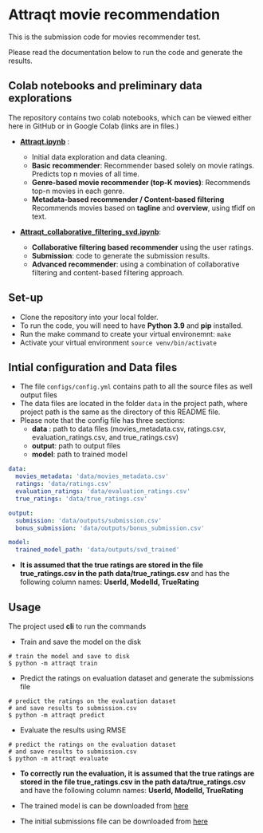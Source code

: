 # Attraqt movie recommendation
This is the submission code for movies recommender test.

Please read the documentation below to run the code and generate the results.

## Colab notebooks and preliminary data explorations
The repository contains two colab notebooks, which can be viewed either here in GitHub or in Google Colab (links are in files.)
* [**Attraqt.ipynb**](https://github.com/shriman/attraqt_movie_recommendation/blob/main/Attraqt.ipynb) : 
  * Initial data exploration and data cleaning.
  * **Basic recommender**: Recommender based solely on movie ratings. Predicts top n movies of all time.
  * **Genre-based movie recommender (top-K movies)**: Recommends top-n movies in each genre. 
  * **Metadata-based recommender / Content-based filtering** Recommends movies based on **tagline** and **overview**, using tfidf on text.
  
* [**Attraqt_collaborative_filtering_svd.ipynb**](https://github.com/shriman/attraqt_movie_recommendation/blob/main/Attraqt_collaborative_filtering_svd.ipynb):  
  * **Collaborative filtering based recommender** using the user ratings.
  * **Submission**: code to generate the submission results.
  * **Advanced recommender**: using a combination of collaborative filtering and content-based filtering approach.

## Set-up
* Clone the repository into your local folder.
* To run the code, you will need to have **Python 3.9** and **pip** installed. 
* Run the make command to create your virtual environemnt:
 ``` make ```
* Activate your virtual environment 
```source venv/bin/activate``` 

## Intial configuration and Data files
* The file ```configs/config.yml``` contains path to all the source files as well output files
* The data files are located in the folder ```data``` in the project path, where project path is the same as the 
  directory of this README file.
* Please note that the config file has three sections:
  * **data** : path to data files (movies_metadata.csv, ratings.csv, evaluation_ratings.csv, and true_ratings.csv)
  * **output**: path to output files 
  * **model**: path to trained model
```yaml
data:
  movies_metadata: 'data/movies_metadata.csv'
  ratings: 'data/ratings.csv'
  evaluation_ratings: 'data/evaluation_ratings.csv'
  true_ratings: 'data/true_ratings.csv'

output:
  submission: 'data/outputs/submission.csv'
  bonus_submission: 'data/outputs/bonus_submission.csv'

model:
  trained_model_path: 'data/outputs/svd_trained'
```
* **It is assumed that the true ratings are stored in the file true_ratings.csv in the path data/true_ratings.csv** and has the following column names: **UserId, ModelId, TrueRating**

## Usage
The project used **cli** to run the commands
* Train and save the model on the disk
```shell
# train the model and save to disk
$ python -m attraqt train
```
* Predict the ratings on evaluation dataset and generate the submissions file
```shell
# predict the ratings on the evaluation dataset
# and save results to submission.csv
$ python -m attraqt predict
```
* Evaluate the results using RMSE
```shell
# predict the ratings on the evaluation dataset
# and save results to submission.csv
$ python -m attraqt evaluate
```
* **To correctly run the evaluation, it is assumed that the true ratings are stored in the file true_ratings.csv in the path data/true_ratings.csv** 
  and have the following column names: **UserId, ModelId, TrueRating**
  
* The trained model is can be downloaded from [here](https://drive.google.com/file/d/13l6Sf27bBjoaoLsHjxN25OQHarzksOiP/view?usp=sharing)  
* The initial submissions file can be downloaded from [here](https://drive.google.com/file/d/1w-3kaRHxRYEb7bbpi208xuEoH08JtBOu/view?usp=sharing)

